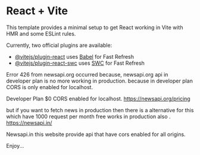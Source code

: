 # React + Vite

This template provides a minimal setup to get React working in Vite with HMR and some ESLint rules.

Currently, two official plugins are available:

- [@vitejs/plugin-react](https://github.com/vitejs/vite-plugin-react/blob/main/packages/plugin-react/README.md) uses [Babel](https://babeljs.io/) for Fast Refresh
- [@vitejs/plugin-react-swc](https://github.com/vitejs/vite-plugin-react-swc) uses [SWC](https://swc.rs/) for Fast Refresh


Error 426 from newsapi.org occurred because, newsapi.org api in developer plan is no more working in production. because in developer plan CORS is only enabled for localhost.

Developer Plan $0 CORS enabled for localhost. https://newsapi.org/pricing

but if you want to fetch news in production then there is a alternative for this which have 1000 request per month free works in production also . https://newsapi.in/

Newsapi.in this website provide api that have cors enabled for all origins.

Enjoy...
